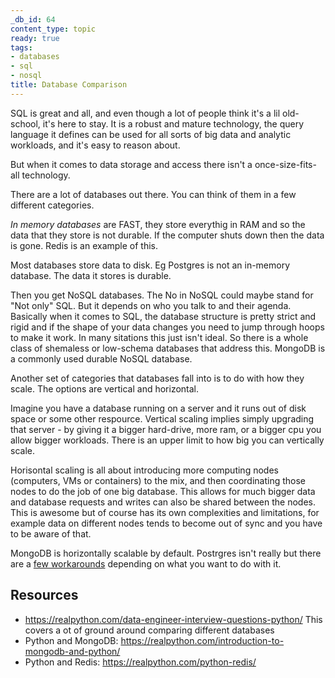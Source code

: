 ```yaml
---
_db_id: 64
content_type: topic
ready: true
tags:
- databases
- sql
- nosql
title: Database Comparison
---
```


SQL is great and all, and even though a lot of people think it's a lil old-school, it's here to stay. It is a robust and mature technology, the query language it defines can be used for all sorts of big data and analytic workloads, and it's easy to reason about.

But when it comes to data storage and access there isn't a once-size-fits-all technology.

There are a lot of databases out there. You can think of them in a few different categories.

_In memory databases_ are FAST, they store everythig in RAM and so the data that they store is not durable. If the computer shuts down then the data is gone. Redis is an example of this.

Most databases store data to disk. Eg Postgres is not an in-memory database. The data it stores is durable.

Then you get NoSQL databases. The No in NoSQL could maybe stand for "Not only" SQL. But it depends on who you talk to and their agenda. Basically when it comes to SQL, the database structure is pretty strict and rigid and if the shape of your data changes you need to jump through hoops to make it work. In many sitations this just isn't ideal. So there is a whole class of shemaless or low-schema databases that address this. MongoDB is a commonly used durable NoSQL database.

Another set of categories that databases fall into is to do with how they scale. The options are vertical and horizontal.

Imagine you have a database running on a server and it runs out of disk space or some other respource. Vertical scaling implies simply upgrading that server - by giving it a bigger hard-drive, more ram, or a bigger cpu you allow bigger workloads. There is an upper limit to how big you can vertically scale.

Horisontal scaling is all about introducing more computing nodes (computers, VMs or containers) to the mix, and then coordinating those nodes to do the job of one big database. This allows for much bigger data and database requests and writes can also be shared between the nodes. This is awesome but of course has its own complexities and limitations, for example data on different nodes tends to become out of sync and you have to be aware of that.

MongoDB is horizontally scalable by default. Postrgres isn't really but there are a [few workarounds](https://stackoverflow.com/questions/34831086/scaling-postgres-horizontally) depending on what you want to do with it.

## Resources

- https://realpython.com/data-engineer-interview-questions-python/ This covers a ot of ground around comparing different databases
- Python and MongoDB: https://realpython.com/introduction-to-mongodb-and-python/
- Python and Redis: https://realpython.com/python-redis/